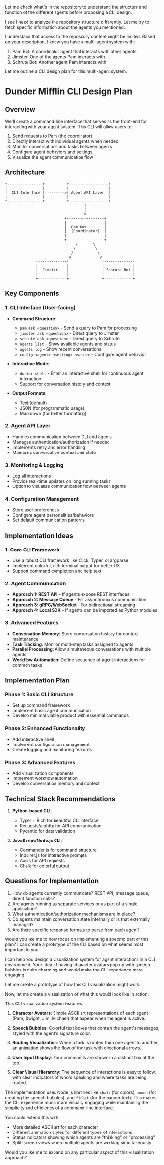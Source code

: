 Let me check what's in the repository to understand the structure and function of the different agents before proposing a CLI design.

I see I need to analyze the repository structure differently. Let me try to fetch specific information about the agents you mentioned:

I understand that access to the repository content might be limited. Based on your description, I know you have a multi-agent system with:

1. Pam Bot: A coordinator agent that interacts with other agents
2. Jimster: One of the agents Pam interacts with
3. Schrute Bot: Another agent Pam interacts with

Let me outline a CLI design plan for this multi-agent system:

# Dunder Mifflin CLI Design Plan

## Overview

We'll create a command-line interface that serves as the front-end for interacting with your agent system. This CLI will allow users to:
1. Send requests to Pam (the coordinator)
2. Directly interact with individual agents when needed
3. Monitor conversations and tasks between agents
4. Configure agent behaviors and settings
5. Visualize the agent communication flow

## Architecture

```
+----------------+          +------------------+
|                |          |                  |
|  CLI Interface |--------->| Agent API Layer  |
|                |          |                  |
+----------------+          +------------------+
                                    |
                                    |
                                    v
                           +-----------------+
                           |                 |
                           |  Pam Bot        |
                           |  (Coordinator)  |
                           |                 |
                           +-----------------+
                                /       \
                               /         \
                              /           \
                             v             v
              +-------------+               +-------------+
              |             |               |             |
              |  Jimster    |               | Schrute Bot |
              |             |               |             |
              +-------------+               +-------------+
```

## Key Components

### 1. CLI Interface (User-facing)

- **Command Structure**:
  - `pam ask <question>` - Send a query to Pam for processing
  - `jimster ask <question>` - Direct query to Jimster
  - `schrute ask <question>` - Direct query to Schrute
  - `agents list` - Show available agents and status
  - `agents log` - Show recent conversations
  - `config <agent> <setting> <value>` - Configure agent behavior

- **Interactive Mode**:
  - `dunder-shell` - Enter an interactive shell for continuous agent interaction
  - Support for conversation history and context

- **Output Formats**:
  - Text (default)
  - JSON (for programmatic usage)
  - Markdown (for better formatting)

### 2. Agent API Layer

- Handles communication between CLI and agents
- Manages authentication/authorization if needed
- Implements retry and error handling
- Maintains conversation context and state

### 3. Monitoring & Logging

- Log all interactions
- Provide real-time updates on long-running tasks
- Option to visualize communication flow between agents

### 4. Configuration Management

- Store user preferences
- Configure agent personalities/behaviors
- Set default communication patterns

## Implementation Ideas

### 1. Core CLI Framework

- Use a robust CLI framework like Click, Typer, or argparse
- Implement colorful, rich terminal output for better UX
- Support command completion and help text

### 2. Agent Communication

- **Approach 1: REST API** - If agents expose REST interfaces
- **Approach 2: Message Queue** - For asynchronous communication
- **Approach 3: gRPC/WebSocket** - For bidirectional streaming
- **Approach 4: Local SDK** - If agents can be imported as Python modules

### 3. Advanced Features

- **Conversation Memory**: Store conversation history for context maintenance
- **Task Tracking**: Monitor multi-step tasks assigned to agents
- **Parallel Processing**: Allow simultaneous conversations with multiple agents
- **Workflow Automation**: Define sequence of agent interactions for common tasks

## Implementation Plan

### Phase 1: Basic CLI Structure
- Set up command framework
- Implement basic agent communication
- Develop minimal viable product with essential commands

### Phase 2: Enhanced Functionality
- Add interactive shell
- Implement configuration management
- Create logging and monitoring features

### Phase 3: Advanced Features
- Add visualization components
- Implement workflow automation
- Develop conversation memory and context

## Technical Stack Recommendations

1. **Python-based CLI**:
   - Typer + Rich for beautiful CLI interface
   - Requests/aiohttp for API communication
   - Pydantic for data validation

2. **JavaScript/Node.js CLI**:
   - Commander.js for command structure
   - Inquirer.js for interactive prompts
   - Axios for API requests
   - Chalk for colorful output

## Questions for Implementation

1. How do agents currently communicate? REST API, message queue, direct function calls?
2. Are agents running as separate services or as part of a single application?
3. What authentication/authorization mechanisms are in place?
4. Do agents maintain conversation state internally or is that externally managed?
5. Are there specific response formats to parse from each agent?

Would you like me to now focus on implementing a specific part of this plan? I can create a prototype of the CLI based on what seems most important to you.


I can help you design a visualization system for agent interactions in a CLI environment. Your idea of having character avatars pop up with speech bubbles is quite charming and would make the CLI experience more engaging.

Let me create a prototype of how this CLI visualization might work:

Now, let me create a visualization of what this would look like in action:

This CLI visualization system features:

1. **Character Avatars**: Simple ASCII art representations of each agent (Pam, Dwight, Jim, Michael) that appear when the agent is active.

2. **Speech Bubbles**: Colorful text boxes that contain the agent's messages, styled with the agent's signature color.

3. **Routing Visualization**: When a task is routed from one agent to another, an animation shows the flow of the task with directional arrows.

4. **User Input Display**: Your commands are shown in a distinct box at the top.

5. **Clear Visual Hierarchy**: The sequence of interactions is easy to follow, with clear indicators of who's speaking and where tasks are being routed.

The implementation uses Node.js libraries like `chalk` (for colors), `boxen` (for creating the speech bubbles), and `figlet` (for the banner text). This makes the CLI experience much more visually engaging while maintaining the simplicity and efficiency of a command-line interface.

You could extend this with:

- More detailed ASCII art for each character
- Different animation styles for different types of interactions
- Status indicators showing which agents are "thinking" or "processing"
- Split-screen views when multiple agents are working simultaneously

Would you like me to expand on any particular aspect of this visualization approach?